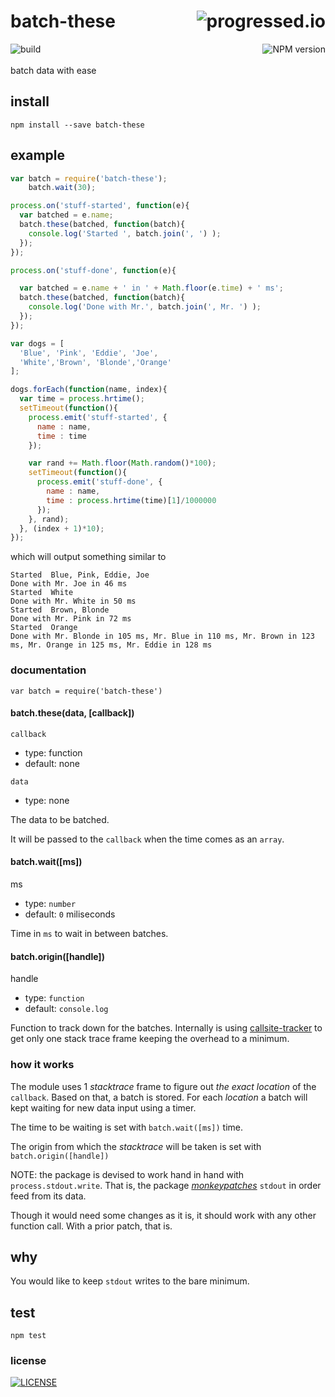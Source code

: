 # batch-these [<img alt="progressed.io" src="http://progressed.io/bar/75" align="right"/>](https://github.com/fehmicansaglam/progressed.io)

[<img alt="build" src="http://img.shields.io/travis/stringparser/batch-these/master.svg?style=flat-square" align="left"/>](https://travis-ci.org/stringparser/batch-these/builds)
[<img alt="NPM version" src="http://img.shields.io/npm/v/batch-these.svg?style=flat-square" align="right"/>](http://www.npmjs.org/package/batch-these)
<br><br>
batch data with ease
<br>

## install

    npm install --save batch-these

## example

```js
var batch = require('batch-these');
    batch.wait(30);

process.on('stuff-started', function(e){
  var batched = e.name;
  batch.these(batched, function(batch){
    console.log('Started ', batch.join(', ') );
  });
});

process.on('stuff-done', function(e){

  var batched = e.name + ' in ' + Math.floor(e.time) + ' ms';
  batch.these(batched, function(batch){
    console.log('Done with Mr.', batch.join(', Mr. ') );
  });
});

var dogs = [
  'Blue', 'Pink', 'Eddie', 'Joe',
  'White','Brown', 'Blonde','Orange'
];

dogs.forEach(function(name, index){
  var time = process.hrtime();
  setTimeout(function(){
    process.emit('stuff-started', {
      name : name,
      time : time
    });

    var rand += Math.floor(Math.random()*100);
    setTimeout(function(){
      process.emit('stuff-done', {
        name : name,
        time : process.hrtime(time)[1]/1000000
      });
    }, rand);
  }, (index + 1)*10);
});

```
which will output something similar to

```shell
Started  Blue, Pink, Eddie, Joe
Done with Mr. Joe in 46 ms
Started  White
Done with Mr. White in 50 ms
Started  Brown, Blonde
Done with Mr. Pink in 72 ms
Started  Orange
Done with Mr. Blonde in 105 ms, Mr. Blue in 110 ms, Mr. Brown in 123 ms, Mr. Orange in 125 ms, Mr. Eddie in 128 ms

```

### documentation

`var batch = require('batch-these')`

#### batch.these(data, [callback])

`callback`
  - type: function  
  - default: none

`data`
  - type: none

  The data to be batched.

  It will be passed to the `callback` when the time comes as an `array`.

#### batch.wait([ms])

ms
 - type: `number`
 - default: `0` miliseconds

Time in `ms` to wait in between batches.

#### batch.origin([handle])

handle
 - type: `function`
 - default: `console.log`

Function to track down for the batches. Internally is using [callsite-tracker](https://github.com/stringparser/callsite-tracker) to get only one stack trace frame keeping the overhead to a minimum.

### how it works

The module uses 1 *stacktrace* frame to figure out *the exact location* of the `callback`. Based on that, a batch is stored. For each *location* a batch will kept waiting for new data input using a timer.

The time to be waiting is set with `batch.wait([ms])` time.

The origin from which the *stacktrace* will be taken is set with `batch.origin([handle])`

NOTE: the package is devised to work hand in hand with `process.stdout.write`. That is, the package [*monkeypatches*](https://github.com/stringparser/stdout-monkey) `stdout` in order feed from its data.

Though it would need some changes as it is, it should work with any other function call. With a prior patch, that is.

## why

You would like to keep `stdout` writes to the bare minimum.

## test

    npm test

### license

[<img alt="LICENSE" src="http://img.shields.io/npm/l/batch-these.svg?style=flat-square"/>](http://opensource.org/licenses/MIT)
